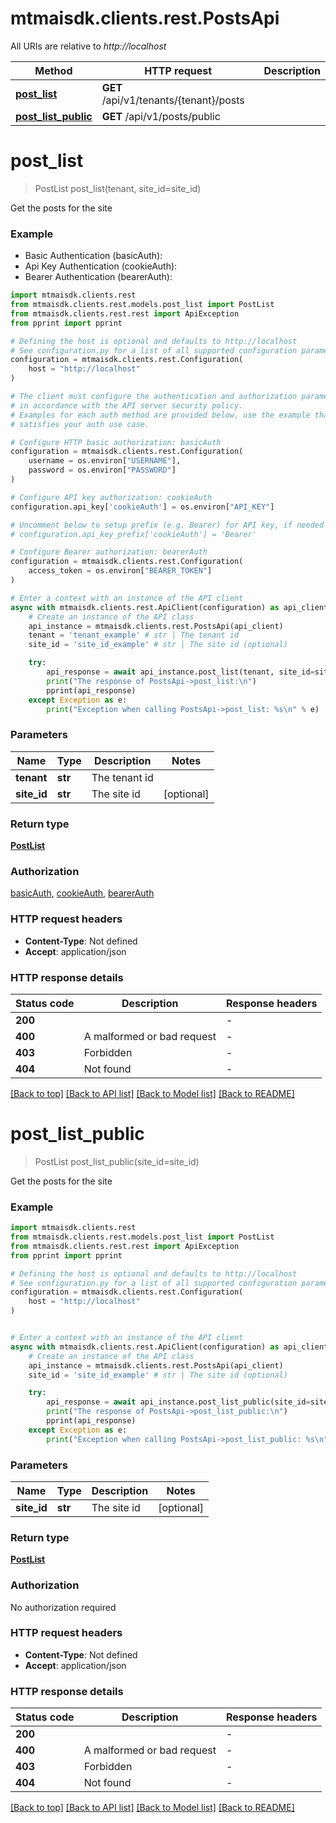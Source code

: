 # mtmaisdk.clients.rest.PostsApi

All URIs are relative to *http://localhost*

Method | HTTP request | Description
------------- | ------------- | -------------
[**post_list**](PostsApi.md#post_list) | **GET** /api/v1/tenants/{tenant}/posts | 
[**post_list_public**](PostsApi.md#post_list_public) | **GET** /api/v1/posts/public | 


# **post_list**
> PostList post_list(tenant, site_id=site_id)



Get the posts for the site

### Example

* Basic Authentication (basicAuth):
* Api Key Authentication (cookieAuth):
* Bearer Authentication (bearerAuth):

```python
import mtmaisdk.clients.rest
from mtmaisdk.clients.rest.models.post_list import PostList
from mtmaisdk.clients.rest.rest import ApiException
from pprint import pprint

# Defining the host is optional and defaults to http://localhost
# See configuration.py for a list of all supported configuration parameters.
configuration = mtmaisdk.clients.rest.Configuration(
    host = "http://localhost"
)

# The client must configure the authentication and authorization parameters
# in accordance with the API server security policy.
# Examples for each auth method are provided below, use the example that
# satisfies your auth use case.

# Configure HTTP basic authorization: basicAuth
configuration = mtmaisdk.clients.rest.Configuration(
    username = os.environ["USERNAME"],
    password = os.environ["PASSWORD"]
)

# Configure API key authorization: cookieAuth
configuration.api_key['cookieAuth'] = os.environ["API_KEY"]

# Uncomment below to setup prefix (e.g. Bearer) for API key, if needed
# configuration.api_key_prefix['cookieAuth'] = 'Bearer'

# Configure Bearer authorization: bearerAuth
configuration = mtmaisdk.clients.rest.Configuration(
    access_token = os.environ["BEARER_TOKEN"]
)

# Enter a context with an instance of the API client
async with mtmaisdk.clients.rest.ApiClient(configuration) as api_client:
    # Create an instance of the API class
    api_instance = mtmaisdk.clients.rest.PostsApi(api_client)
    tenant = 'tenant_example' # str | The tenant id
    site_id = 'site_id_example' # str | The site id (optional)

    try:
        api_response = await api_instance.post_list(tenant, site_id=site_id)
        print("The response of PostsApi->post_list:\n")
        pprint(api_response)
    except Exception as e:
        print("Exception when calling PostsApi->post_list: %s\n" % e)
```



### Parameters


Name | Type | Description  | Notes
------------- | ------------- | ------------- | -------------
 **tenant** | **str**| The tenant id | 
 **site_id** | **str**| The site id | [optional] 

### Return type

[**PostList**](PostList.md)

### Authorization

[basicAuth](../README.md#basicAuth), [cookieAuth](../README.md#cookieAuth), [bearerAuth](../README.md#bearerAuth)

### HTTP request headers

 - **Content-Type**: Not defined
 - **Accept**: application/json

### HTTP response details

| Status code | Description | Response headers |
|-------------|-------------|------------------|
**200** |  |  -  |
**400** | A malformed or bad request |  -  |
**403** | Forbidden |  -  |
**404** | Not found |  -  |

[[Back to top]](#) [[Back to API list]](../README.md#documentation-for-api-endpoints) [[Back to Model list]](../README.md#documentation-for-models) [[Back to README]](../README.md)

# **post_list_public**
> PostList post_list_public(site_id=site_id)



Get the posts for the site

### Example


```python
import mtmaisdk.clients.rest
from mtmaisdk.clients.rest.models.post_list import PostList
from mtmaisdk.clients.rest.rest import ApiException
from pprint import pprint

# Defining the host is optional and defaults to http://localhost
# See configuration.py for a list of all supported configuration parameters.
configuration = mtmaisdk.clients.rest.Configuration(
    host = "http://localhost"
)


# Enter a context with an instance of the API client
async with mtmaisdk.clients.rest.ApiClient(configuration) as api_client:
    # Create an instance of the API class
    api_instance = mtmaisdk.clients.rest.PostsApi(api_client)
    site_id = 'site_id_example' # str | The site id (optional)

    try:
        api_response = await api_instance.post_list_public(site_id=site_id)
        print("The response of PostsApi->post_list_public:\n")
        pprint(api_response)
    except Exception as e:
        print("Exception when calling PostsApi->post_list_public: %s\n" % e)
```



### Parameters


Name | Type | Description  | Notes
------------- | ------------- | ------------- | -------------
 **site_id** | **str**| The site id | [optional] 

### Return type

[**PostList**](PostList.md)

### Authorization

No authorization required

### HTTP request headers

 - **Content-Type**: Not defined
 - **Accept**: application/json

### HTTP response details

| Status code | Description | Response headers |
|-------------|-------------|------------------|
**200** |  |  -  |
**400** | A malformed or bad request |  -  |
**403** | Forbidden |  -  |
**404** | Not found |  -  |

[[Back to top]](#) [[Back to API list]](../README.md#documentation-for-api-endpoints) [[Back to Model list]](../README.md#documentation-for-models) [[Back to README]](../README.md)

